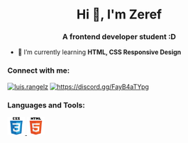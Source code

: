 <h1 align="center">Hi 👋, I'm Zeref</h1>
<h3 align="center">A frontend developer student :D</h3>

- 🌱 I’m currently learning **HTML, CSS Responsive Design**

<h3 align="left">Connect with me:</h3>
<p align="left">
<a href="https://instagram.com/luis.rangelz" target="blank"><img align="center" src="https://raw.githubusercontent.com/rahuldkjain/github-profile-readme-generator/master/src/images/icons/Social/instagram.svg" alt="luis.rangelz" height="30" width="40" /></a>
<a href="https://discord.gg/https://discord.gg/FayB4aTYpg" target="blank"><img align="center" src="https://raw.githubusercontent.com/rahuldkjain/github-profile-readme-generator/master/src/images/icons/Social/discord.svg" alt="https://discord.gg/FayB4aTYpg" height="30" width="40" /></a>
</p>

<h3 align="left">Languages and Tools:</h3>
<p align="left"> <a href="https://www.w3schools.com/css/" target="_blank" rel="noreferrer"> <img src="https://raw.githubusercontent.com/devicons/devicon/master/icons/css3/css3-original-wordmark.svg" alt="css3" width="40" height="40"/> </a> <a href="https://www.w3.org/html/" target="_blank" rel="noreferrer"> <img src="https://raw.githubusercontent.com/devicons/devicon/master/icons/html5/html5-original-wordmark.svg" alt="html5" width="40" height="40"/> </a> </p>

